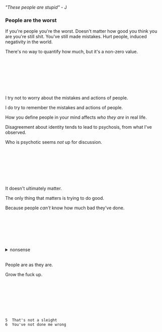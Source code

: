 _"These people are stupid"_ - J

### People are the worst

If you're people you're the worst. Doesn't matter how good you think you are you're still shit. You've still made mistakes. Hurt people, induced negativity in the world.

There's no way to quantify how much, but it's a non-zero value.

<br />
<br />
<br />
<br />
<br />
<br />


I try not to worry about the mistakes and actions of people.

I do try to remember the mistakes and actions of people.

How you define people in your mind affects _who they are_ in real life.

Disagreement about identity tends to lead to psychosis, from what I've observed.

Who is psychotic seems _not_ up for discussion.

<br />
<br />
<br />
<br />
<br />
<br />

It doesn't ultimately matter.

The only thing that matters is trying to do good.

Because people _can't_ know how much bad they've done.

<br />
<br />
<br />
<br />
<br />
<br />

<details><summary>nonsense</summary>

Goddamn <i style="font-size:.95em;">with this </i><i style="font-size:.90em;">people fucking </i><i style="font-size:.85em;">bullshit bunch </i><i style="font-size:.80em;">of fucking </i><i style="font-size:.75em;">dumbass cunts </i><i style="font-size:.70em;">can go </i><i style="font-size:.65em;">to hell. </i><i style="font-size:.60em;">With their </i><i style="font-size:.55em;">predefined expectation </i><i style="font-size:.50em;">of _who_ </i><i style="font-size:.45em;">or **WHAT** </i><i style="font-size:.40em;">a person is. </i><i style="font-size:.35em;">Fucking kill </i><i style="font-size:.30em;">yourself if </i><i style="font-size:.25em;">you don't </i><i style="font-size:.20em;">like it.</i>

</details>

<br />

People are as they are.

Grow the fuck up.

<br />
<br />
<br />
<br />
<br />
<br />

```
5  That's not a sleight
6  You've not done me wrong
```
